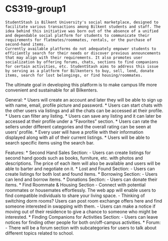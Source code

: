 # CS319-group1
	StudentStash is Bilkent University's social marketplace, designed to facilitate various transactions among Bilkent students and staff. The idea behind this initiative was born out of the absence of a unified and dependable social platform for students to communicate their requirements for flatmates/roommates, rentals, or the purchase of second-hand items. 
	Currently available platforms do not adequately empower students to efficiently search for their needs or discover previous announcements that may align with their requirements. It also promotes user socialization by offering forums, chats, sections to find companions for certain activities, etc. StudentStash aims to address this issue by serving as a platform for Bilkenters to buy, sell, lend, donate items, search for lost belongings, or find housing/roommates.
The ultimate goal in developing this platform is to make campus life more convenient and sustainable for all Bilkenters.


General: 
	* Users will create an account and later they will be able to sign up with name, email, profile picture and password. 
	* Users can start chats with the other users via listings and all the chats can be accessed at their profile. 
	* Users can filter any listing. 
	* Users can save any listing and it can later be accessed at their profile under a “Favorites” section. 
	* Users can rate the sellers under different categories and the overall rating can be seen at users’ profile. 
	* Every user will have a profile with their information displayed along with all of their current listings. 
	* Users will be able to search specific items using the search bar.




Features: 
	* Second Hand Sales Section: 
		- Users can create listings for second hand goods such as books, furniture, etc. with photos and descriptions. The price of each item will also be available and users 			will be able to barter and negotiate on it.
	* Lost and Found Section: 
		- Users can create listings for both lost and found items. 
	* Borrowing Section: 
		- Users can lend and borrow items.
	* Donations Section:
		- Users can donate their items. 
	 * Find Roommate & Housing Section
		- Connect with potential roommates or housemates effortlessly. The web app will enable users to find compatible individuals to share your living space.
		- Thinking of switching dorm rooms? Users can post room exchange offers here and find someone interested in swapping with them.
		- Users can make a notice if moving out of their residence to give a chance to someone who might be interested.
	* Finding Companions for Activities Section: 
		- Users can leave notices for finding other people for both on/off-campus activities.
	* Forum: 
		- There will be a forum section with subcategories for users to talk about different topics related to school.










